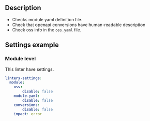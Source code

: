 ## Description

- Checks module.yaml definition file.
- Check that openapi conversions have human-readable description
- Check oss info in the `oss.yaml` file.

## Settings example

### Module level

This linter have settings. 

```yaml
linters-settings:
  module:
    oss:
        disable: false
    module-yaml:
        disable: false
    conversions:
        disable: false
    impact: error
```

